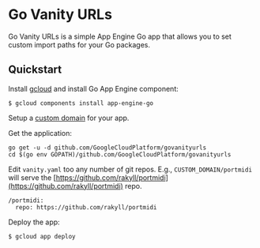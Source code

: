 # Go Vanity URLs

Go Vanity URLs is a simple App Engine Go app that allows you
to set custom import paths for your Go packages.

## Quickstart

Install [gcloud](https://cloud.google.com/sdk/downloads) and install Go App Engine component:

```
$ gcloud components install app-engine-go
```

Setup a [custom domain](https://cloud.google.com/appengine/docs/standard/python/using-custom-domains-and-ssl) for your app.

Get the application:
```
go get -u -d github.com/GoogleCloudPlatform/govanityurls
cd $(go env GOPATH)/github.com/GoogleCloudPlatform/govanityurls
```

Edit `vanity.yaml` too any number of git repos. E.g., `CUSTOM_DOMAIN/portmidi` will
serve the [https://github.com/rakyll/portmidi](https://github.com/rakyll/portmidi) repo.

```
/portmidi:
  repo: https://github.com/rakyll/portmidi
```

Deploy the app:

```
$ gcloud app deploy
```
